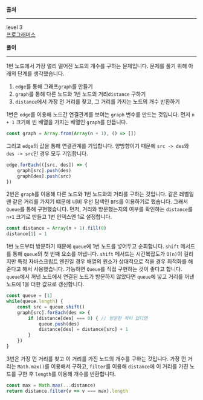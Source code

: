 **출처**<hr>
level 3   
[프로그래머스](https://programmers.co.kr/learn/courses/30/lessons/49189)
<br>

**풀이**<hr>
1번 노드에서 가장 멀리 떨어진 노드의 개수를 구하는 문제입니다. 문제를 풀기 위해 아래의 단계를 생각했습니다.   
1. `edge`를 통해 그래프`graph`를 만들기
2. `graph`를 통해 다른 노드와 1번 노드의 거리`distance` 구하기
3. `distance`에서 가장 먼 거리를 찾고, 그 거리를 가지는 노드의 개수 반환하기

1번은 `edge`를 이용해 노드간 연결관계를 보여는 `graph` 변수를 만드는 것입니다. 먼저 `n + 1` 크기에 빈 배열을 가지는 배열인 `graph`를 만듭니다.
``` js
const graph = Array.from(Array(n + 1), () => [])
```
그리고 `edge`의 값을 통해 연결관계를 기입합니다. 양방향이기 때문에 `src -> des`와 `des -> src`인 경우 모두 기입합니다.
``` js
edge.forEach(([src, des]) => {
    graph[src].push(des)
    graph[des].push(src)
})
```

2번은 `graph`를 이용해 다른 노드와 1번 노드와의 거리를 구하는 것입니다. 같은 레벨일 땐 같은 거리를 가지기 떄문에 너비 우선 탐색인 `BFS`를 이용하기로 했습니다. 그래서 `Queue`를 통해 구현했습니다. 먼저, 거리와 방문했는지의 여부를 확인하는 `distance`를 `n+1` 크기로 만들고 1번 인덱스엔 1로 설정합니다.
``` js
const distance = Array(n + 1).fill(0)
distance[1] = 1
```
1번 노드부터 방문하기 때문에 `queue`에 1번 노드를 넣어두고 순회합니다. `shift` 메서드를 통해 `queue`의 첫 번째 요소를 꺼냅니다. `shift` 메서드는 시간복잡도가 `O(n)`이 걸리지만 특정 자바스크립트 엔진일 경우 배열의 원소가 상대적으로 적을 경우 최적화를 해준다고 해서 사용했습니다. 가능하면 `Queue`를 직접 구현하는 것이 좋다고 합니다. `queue`에서 꺼낸 노드에서 연결된 노드가 방문하지 않았다면 `queue`에 넣고 거리를 꺼낸 노드에 1을 더한 값으로 갱신합니다.
``` js
const queue = [1]
while(queue.length) {
    const src = queue.shift()
    graph[src].forEach(des => {
        if (distance[des] === 0) { // 방문한 적이 없다면
            queue.push(des)
            distance[des] = distance[src] + 1
        }  
    })
}
```

3번은 가장 먼 거리를 찾고 이 거리를 가진 노드의 개수를 구하는 것입니다. 가장 먼 거리는 `Math.max()`를 이용해서 구하고, `filter`를 이용해 `distance`에 이 거리를 가진 노드를 구한 후 `length`를 이용해 개수를 반환합니다.
``` js
const max = Math.max(...distance)
return distance.filter(v => v === max).length
```